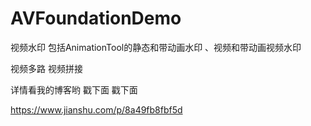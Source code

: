 # AVFoundationDemo
视频水印 包括AnimationTool的静态和带动画水印 、视频和带动画视频水印

视频多路 视频拼接

详情看我的博客哟 戳下面 戳下面


https://www.jianshu.com/p/8a49fb8fbf5d
